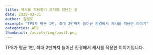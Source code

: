 ```yaml
---
title: 캐시를 적용하기 까지의 험난한 길
date: 2025-03-31
author: 김경로
excerpt: "TPS가 평균 1만, 최대 2만까지 늘어난 환경에서 캐시를 적용한 이야기"
categories: WEB
thumbnail: /assets/img/post1.png
---
```

 TPS가 평균 1만, 최대 2만까지 늘어난 환경에서 캐시를 적용한 이야기입니다.
